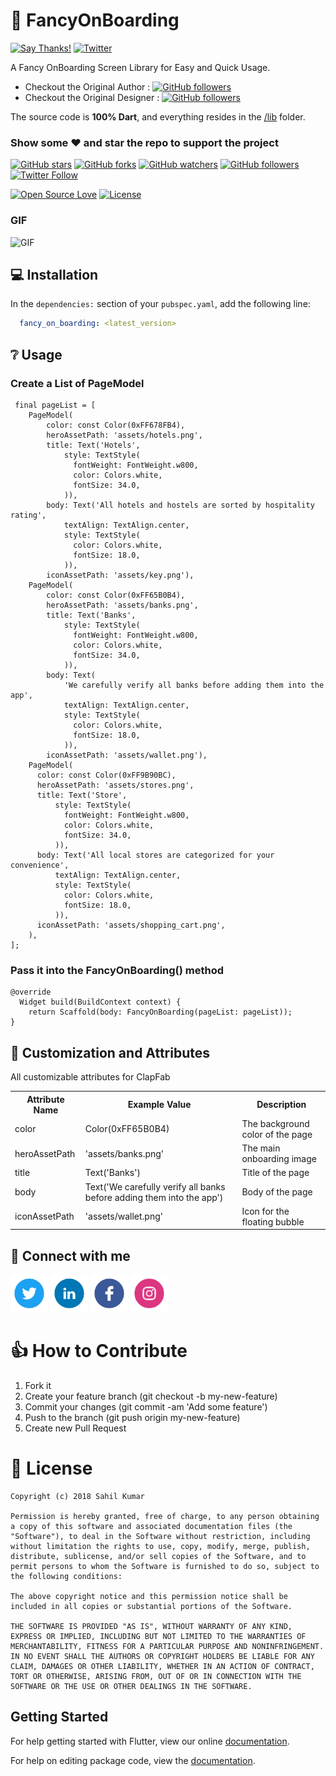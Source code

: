 # 👏 FancyOnBoarding

[![Say Thanks!](https://img.shields.io/badge/Say%20Thanks-!-1EAEDB.svg)](https://saythanks.io/to/xsahil03x) [![Twitter](https://img.shields.io/twitter/url/https/github.com/xsahil03x/fancy_on_boarding.svg?style=social)](https://twitter.com/intent/tweet?text=Wow:&url=https%3A%2F%2Fgithub.com%2Fxsahil03x%2Ffancy_on_boarding)

A Fancy OnBoarding Screen Library for Easy and Quick Usage.
* Checkout the Original Author : [![GitHub followers](https://img.shields.io/github/stars/matthew-carroll/flutter_ui_challenge_material_page_reveal.svg?style=social&label=Follow)](https://github.com/matthew-carroll/flutter_ui_challenge_material_page_reveal)
* Checkout the Original Designer : [![GitHub followers](https://img.shields.io/github/stars/Ramotion/paper-onboarding-android.svg?style=social&label=Follow)](https://github.com/Ramotion/paper-onboarding-android)

The source code is **100% Dart**, and everything resides in the [/lib](https://github.com/xsahil03x/fancy_on_boarding/tree/master/lib) folder.


### Show some :heart: and star the repo to support the project

[![GitHub stars](https://img.shields.io/github/stars/xsahil03x/fancy_on_boarding.svg?style=social&label=Star)](https://github.com/xsahil03x/fancy_on_boarding) [![GitHub forks](https://img.shields.io/github/forks/xsahil03x/fancy_on_boarding.svg?style=social&label=Fork)](https://github.com/xsahil03x/fancy_on_boarding/fork) [![GitHub watchers](https://img.shields.io/github/watchers/xsahil03x/fancy_on_boarding.svg?style=social&label=Watch)](https://github.com/xsahil03x/fancy_on_boarding) [![GitHub followers](https://img.shields.io/github/followers/xsahil03x.svg?style=social&label=Follow)](https://github.com/xsahil03x/fancy_on_boarding)  
[![Twitter Follow](https://img.shields.io/twitter/follow/xsahil03x.svg?style=social)](https://twitter.com/xsahil03x)

[![Open Source Love](https://badges.frapsoft.com/os/v1/open-source.svg?v=102)](https://opensource.org/licenses/MIT)
[![License](https://img.shields.io/badge/license-MIT-blue.svg)](https://github.com/xsahil03x/fancy_on_boarding/blob/master/LICENSE)


### GIF
<img src="https://user-images.githubusercontent.com/25670178/43687990-53a05526-98fe-11e8-90bd-0fe1a1d9a386.gif" height="400" alt="GIF"/>

## 💻 Installation
In the `dependencies:` section of your `pubspec.yaml`, add the following line:

```yaml
  fancy_on_boarding: <latest_version>
```

## ❔ Usage

### Create a List of PageModel

```
 final pageList = [
    PageModel(
        color: const Color(0xFF678FB4),
        heroAssetPath: 'assets/hotels.png',
        title: Text('Hotels',
            style: TextStyle(
              fontWeight: FontWeight.w800,
              color: Colors.white,
              fontSize: 34.0,
            )),
        body: Text('All hotels and hostels are sorted by hospitality rating',
            textAlign: TextAlign.center,
            style: TextStyle(
              color: Colors.white,
              fontSize: 18.0,
            )),
        iconAssetPath: 'assets/key.png'),
    PageModel(
        color: const Color(0xFF65B0B4),
        heroAssetPath: 'assets/banks.png',
        title: Text('Banks',
            style: TextStyle(
              fontWeight: FontWeight.w800,
              color: Colors.white,
              fontSize: 34.0,
            )),
        body: Text(
            'We carefully verify all banks before adding them into the app',
            textAlign: TextAlign.center,
            style: TextStyle(
              color: Colors.white,
              fontSize: 18.0,
            )),
        iconAssetPath: 'assets/wallet.png'),
    PageModel(
      color: const Color(0xFF9B90BC),
      heroAssetPath: 'assets/stores.png',
      title: Text('Store',
          style: TextStyle(
            fontWeight: FontWeight.w800,
            color: Colors.white,
            fontSize: 34.0,
          )),
      body: Text('All local stores are categorized for your convenience',
          textAlign: TextAlign.center,
          style: TextStyle(
            color: Colors.white,
            fontSize: 18.0,
          )),
      iconAssetPath: 'assets/shopping_cart.png',
    ),
];
```

### Pass it into the FancyOnBoarding() method
```
@override
  Widget build(BuildContext context) {
    return Scaffold(body: FancyOnBoarding(pageList: pageList));
}
```

## 🎨 Customization and Attributes

All customizable attributes for ClapFab
<table>
    <th>Attribute Name</th>
    <th>Example Value</th>
    <th>Description</th>
    <tr>
        <td>color</td>
        <td>Color(0xFF65B0B4)</td>
        <td>The background color of the page</td>
    </tr>
    <tr>
        <td>heroAssetPath</td>
        <td>'assets/banks.png'</td>
        <td>The main onboarding image</td>
    </tr>
    <tr>
        <td>title</td>
        <td>Text('Banks')</td>
        <td>Title of the page</td>
    </tr>
    <tr>
        <td>body</td>
        <td>Text('We carefully verify all banks before adding them into the app')</td>
        <td>Body of the page</td>
    </tr>
    <tr>
        <td>iconAssetPath</td>
        <td>'assets/wallet.png'</td>
        <td>Icon for the floating bubble</td>
    </tr>
    
</table>


## 👨 Connect with me
<a href="https://twitter.com/xsahil03x"><img src="https://github.com/aritraroy/social-icons/blob/master/twitter-icon.png?raw=true" width="60"></a>
<a href="https://linkedin.com/in/xsahil03x"><img src="https://github.com/aritraroy/social-icons/blob/master/linkedin-icon.png?raw=true" width="60"></a>
<a href="https://facebook.com/xsahil03x"><img src="https://github.com/aritraroy/social-icons/blob/master/facebook-icon.png?raw=true" width="60"></a>
<a href="https://instagram.com/xsahil03x"><img src="https://github.com/aritraroy/social-icons/blob/master/instagram-icon.png?raw=true" width="60"></a>

# 👍 How to Contribute
1. Fork it
2. Create your feature branch (git checkout -b my-new-feature)
3. Commit your changes (git commit -am 'Add some feature')
4. Push to the branch (git push origin my-new-feature)
5. Create new Pull Request

# 📃 License

    Copyright (c) 2018 Sahil Kumar
    
    Permission is hereby granted, free of charge, to any person obtaining a copy of this software and associated documentation files (the "Software"), to deal in the Software without restriction, including without limitation the rights to use, copy, modify, merge, publish, distribute, sublicense, and/or sell copies of the Software, and to permit persons to whom the Software is furnished to do so, subject to the following conditions:
    
    The above copyright notice and this permission notice shall be included in all copies or substantial portions of the Software.
    
    THE SOFTWARE IS PROVIDED "AS IS", WITHOUT WARRANTY OF ANY KIND, EXPRESS OR IMPLIED, INCLUDING BUT NOT LIMITED TO THE WARRANTIES OF MERCHANTABILITY, FITNESS FOR A PARTICULAR PURPOSE AND NONINFRINGEMENT. IN NO EVENT SHALL THE AUTHORS OR COPYRIGHT HOLDERS BE LIABLE FOR ANY CLAIM, DAMAGES OR OTHER LIABILITY, WHETHER IN AN ACTION OF CONTRACT, TORT OR OTHERWISE, ARISING FROM, OUT OF OR IN CONNECTION WITH THE SOFTWARE OR THE USE OR OTHER DEALINGS IN THE SOFTWARE.

## Getting Started

For help getting started with Flutter, view our online [documentation](https://flutter.io/).

For help on editing package code, view the [documentation](https://flutter.io/developing-packages/).

